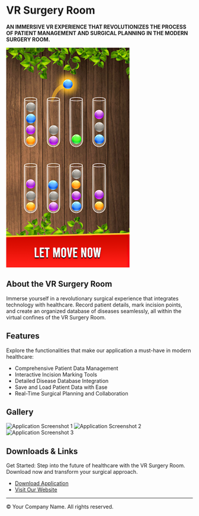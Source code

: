 # VR Surgery Room

**AN IMMERSIVE VR EXPERIENCE THAT REVOLUTIONIZES THE PROCESS OF PATIENT MANAGEMENT AND SURGICAL PLANNING IN THE MODERN SURGERY ROOM.**

![Surgery Room Icon](images/image1.png)

## About the VR Surgery Room

Immerse yourself in a revolutionary surgical experience that integrates technology with healthcare. Record patient details, mark incision points, and create an organized database of diseases seamlessly, all within the virtual confines of the VR Surgery Room.

## Features

Explore the functionalities that make our application a must-have in modern healthcare:

- Comprehensive Patient Data Management
- Interactive Incision Marking Tools
- Detailed Disease Database Integration
- Save and Load Patient Data with Ease
- Real-Time Surgical Planning and Collaboration

## Gallery

![Application Screenshot 1](link_to_screenshot_1)
![Application Screenshot 2](link_to_screenshot_2)
![Application Screenshot 3](link_to_screenshot_3)

## Downloads & Links

Get Started: Step into the future of healthcare with the VR Surgery Room. Download now and transform your surgical approach.

- [Download Application](link_to_application_download)
- [Visit Our Website](link_to_website)

---

© Your Company Name. All rights reserved.
